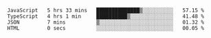 <!--START_SECTION:waka-->

```text
JavaScript   5 hrs 33 mins   ██████████████▒░░░░░░░░░░   57.15 %
TypeScript   4 hrs 1 min     ██████████▒░░░░░░░░░░░░░░   41.48 %
JSON         7 mins          ▒░░░░░░░░░░░░░░░░░░░░░░░░   01.32 %
HTML         0 secs          ░░░░░░░░░░░░░░░░░░░░░░░░░   00.05 %
```

<!--END_SECTION:waka-->


<!--
**Leorio21/Leorio21** is a ✨ _special_ ✨ repository because its `README.md` (this file) appears on your GitHub profile.

Here are some ideas to get you started:

- 🔭 I’m currently working on ...
- 🌱 I’m currently learning ...
- 👯 I’m looking to collaborate on ...
- 🤔 I’m looking for help with ...
- 💬 Ask me about ...
- 📫 How to reach me: ...
- 😄 Pronouns: ...
- ⚡ Fun fact: ...
-->
